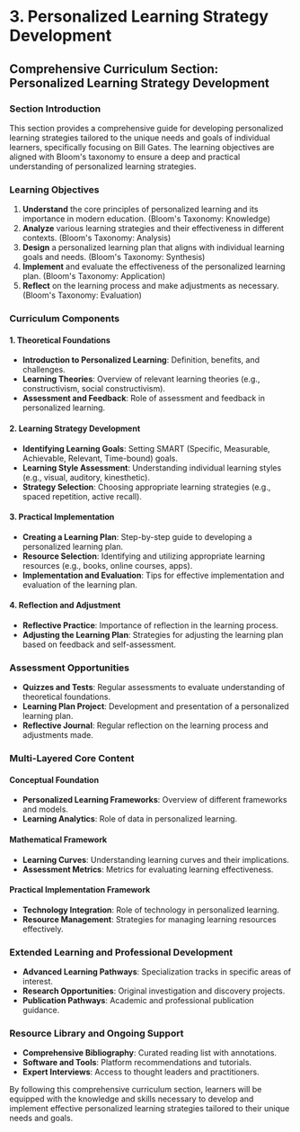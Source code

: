 # 3. Personalized Learning Strategy Development

## Comprehensive Curriculum Section: Personalized Learning Strategy Development

### Section Introduction

This section provides a comprehensive guide for developing personalized learning strategies tailored to the unique needs and goals of individual learners, specifically focusing on Bill Gates. The learning objectives are aligned with Bloom's taxonomy to ensure a deep and practical understanding of personalized learning strategies.

### Learning Objectives

1. **Understand** the core principles of personalized learning and its importance in modern education. (Bloom's Taxonomy: Knowledge)
2. **Analyze** various learning strategies and their effectiveness in different contexts. (Bloom's Taxonomy: Analysis)
3. **Design** a personalized learning plan that aligns with individual learning goals and needs. (Bloom's Taxonomy: Synthesis)
4. **Implement** and evaluate the effectiveness of the personalized learning plan. (Bloom's Taxonomy: Application)
5. **Reflect** on the learning process and make adjustments as necessary. (Bloom's Taxonomy: Evaluation)

### Curriculum Components

#### 1. Theoretical Foundations

- **Introduction to Personalized Learning**: Definition, benefits, and challenges.
- **Learning Theories**: Overview of relevant learning theories (e.g., constructivism, social constructivism).
- **Assessment and Feedback**: Role of assessment and feedback in personalized learning.

#### 2. Learning Strategy Development

- **Identifying Learning Goals**: Setting SMART (Specific, Measurable, Achievable, Relevant, Time-bound) goals.
- **Learning Style Assessment**: Understanding individual learning styles (e.g., visual, auditory, kinesthetic).
- **Strategy Selection**: Choosing appropriate learning strategies (e.g., spaced repetition, active recall).

#### 3. Practical Implementation

- **Creating a Learning Plan**: Step-by-step guide to developing a personalized learning plan.
- **Resource Selection**: Identifying and utilizing appropriate learning resources (e.g., books, online courses, apps).
- **Implementation and Evaluation**: Tips for effective implementation and evaluation of the learning plan.

#### 4. Reflection and Adjustment

- **Reflective Practice**: Importance of reflection in the learning process.
- **Adjusting the Learning Plan**: Strategies for adjusting the learning plan based on feedback and self-assessment.

### Assessment Opportunities

- **Quizzes and Tests**: Regular assessments to evaluate understanding of theoretical foundations.
- **Learning Plan Project**: Development and presentation of a personalized learning plan.
- **Reflective Journal**: Regular reflection on the learning process and adjustments made.

### Multi-Layered Core Content

#### Conceptual Foundation

- **Personalized Learning Frameworks**: Overview of different frameworks and models.
- **Learning Analytics**: Role of data in personalized learning.

#### Mathematical Framework

- **Learning Curves**: Understanding learning curves and their implications.
- **Assessment Metrics**: Metrics for evaluating learning effectiveness.

#### Practical Implementation Framework

- **Technology Integration**: Role of technology in personalized learning.
- **Resource Management**: Strategies for managing learning resources effectively.

### Extended Learning and Professional Development

- **Advanced Learning Pathways**: Specialization tracks in specific areas of interest.
- **Research Opportunities**: Original investigation and discovery projects.
- **Publication Pathways**: Academic and professional publication guidance.

### Resource Library and Ongoing Support

- **Comprehensive Bibliography**: Curated reading list with annotations.
- **Software and Tools**: Platform recommendations and tutorials.
- **Expert Interviews**: Access to thought leaders and practitioners.

By following this comprehensive curriculum section, learners will be equipped with the knowledge and skills necessary to develop and implement effective personalized learning strategies tailored to their unique needs and goals.
